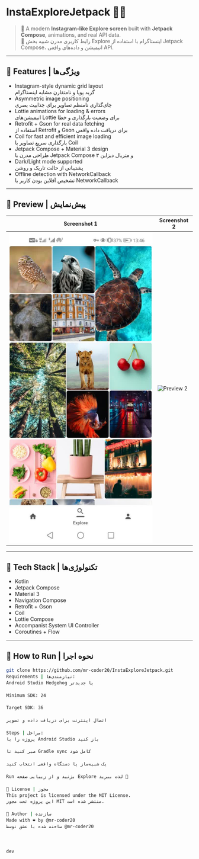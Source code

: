 # InstaExploreJetpack 📸✨  
> 📱 A modern **Instagram-like Explore screen** built with **Jetpack Compose**, animations, and real API data.  
>📱 رابط کاربری مدرن شبیه بخش Explore اینستاگرام با استفاده از Jetpack Compose، انیمیشن و داده‌های واقعی API.


---

## 🔹 Features | ویژگی‌ها

- Instagram-style dynamic grid layout  
  گرید پویا و نامتقارن مشابه اینستاگرام  
- Asymmetric image positioning  
  جای‌گذاری نامنظم تصاویر برای جذابیت بصری  
- Lottie animations for loading & errors  
  انیمیشن‌های Lottie برای وضعیت بارگذاری و خطا  
- Retrofit + Gson for real data fetching  
  استفاده از Retrofit و Gson برای دریافت داده واقعی  
- Coil for fast and efficient image loading  
  بارگذاری سریع تصاویر با Coil  
- Jetpack Compose + Material 3 design  
  طراحی مدرن با Jetpack Compose و متریال دیزاین ۳  
- Dark/Light mode supported  
  پشتیبانی از حالت تاریک و روشن  
- Offline detection with NetworkCallback  
  تشخیص آفلاین بودن کاربر با NetworkCallback  

---

## 📸 Preview | پیش‌نمایش

| Screenshot 1 | Screenshot 2 |
|--------------|--------------|
| ![Preview 1](explore%20image%201.png) | ![Preview 2](explore%20image2.png) |


---

## 🧰 Tech Stack | تکنولوژی‌ها

- Kotlin
- Jetpack Compose
- Material 3
- Navigation Compose
- Retrofit + Gson
- Coil
- Lottie Compose
- Accompanist System UI Controller
- Coroutines + Flow

---

## 🚀 How to Run | نحوه اجرا

```bash
git clone https://github.com/mr-coder20/InstaExploreJetpack.git
Requirements | نیازمندی‌ها:
Android Studio Hedgehog یا جدیدتر

Minimum SDK: 24

Target SDK: 36

اتصال اینترنت برای دریافت داده و تصویر

Steps | مراحل:
پروژه را با Android Studio باز کنید

صبر کنید تا Gradle sync کامل شود

یک شبیه‌ساز یا دستگاه واقعی انتخاب کنید

Run بزنید و از زیبایی صفحه Explore لذت ببرید 🎉

📝 License | مجوز
This project is licensed under the MIT License.
این پروژه تحت مجوز MIT منتشر شده است.

👤 Author | سازنده
Made with ❤️ by @mr-coder20
ساخته شده با عشق توسط @mr-coder20



dev

